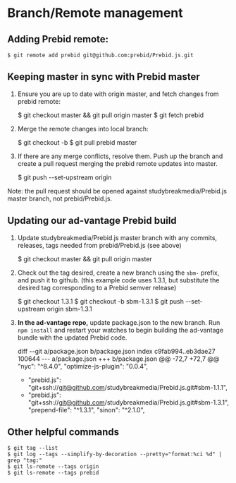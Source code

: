 # Branch/Remote management

## Adding Prebid remote:

	$ git remote add prebid git@github.com:prebid/Prebid.js.git

## Keeping master in sync with Prebid master

1) Ensure you are up to date with origin master, and fetch changes from prebid remote:

	$ git checkout master && git pull origin master
	$ git fetch prebid

2) Merge the remote changes into local branch:

	$ git checkout -b <some-branch-name>
	$ git pull prebid master

3) If there are any merge conflicts, resolve them.  Push up the branch and create a
pull request merging the prebid remote updates into master.

	$ git push --set-upstream origin <some-branch-name>

Note: the pull request should be opened against studybreakmedia/Prebid.js master branch, not prebid/Prebid.js.

## Updating our ad-vantage Prebid build

1) Update studybreakmedia/Prebid.js master branch with any commits, releases, tags needed from prebid/Prebid.js (see above)

	$ git checkout master && git pull origin master

2) Check out the tag desired, create a new branch using the `sbm-` prefix, and push it to github.
(this example code uses 1.3.1, but substitute the desired tag corresponding to a Prebid semver release)

	$ git checkout 1.3.1
	$ git checkout -b sbm-1.3.1
	$ git push --set-upstream origin sbm-1.3.1

3) **In the ad-vantage repo,** update package.json to the new branch.  Run `npm install` and restart your watches to begin building the ad-vantage bundle with the updated Prebid code.

	diff --git a/package.json b/package.json
	index c9fab994..eb3dae27 100644
	--- a/package.json
	+++ b/package.json
	@@ -72,7 +72,7 @@
	     "nyc": "^8.4.0",
	     "optimize-js-plugin": "0.0.4",
	-    "prebid.js": "git+ssh://git@github.com/studybreakmedia/Prebid.js.git#sbm-1.1.1",
	+    "prebid.js": "git+ssh://git@github.com/studybreakmedia/Prebid.js.git#sbm-1.3.1",
	     "prepend-file": "^1.3.1",
	     "sinon": "^2.1.0",


## Other helpful commands

	$ git tag --list
	$ git log --tags --simplify-by-decoration --pretty="format:%ci %d" | grep "tag:"
	$ git ls-remote --tags origin
	$ git ls-remote --tags prebid
